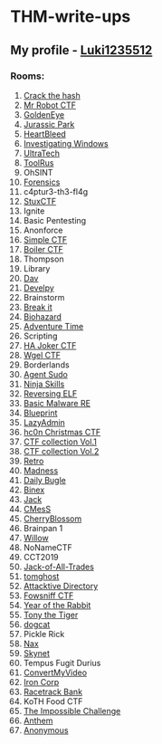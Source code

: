 # THM-write-ups

## My profile - [Luki1235512](https://tryhackme.com/p/Luki1235512)

### Rooms:

1. [Crack the hash](https://github.com/Luki1235512/THM-write-ups/blob/main/write-ups/Crack%20the%20hash/README.md)
2. [Mr Robot CTF](https://github.com/Luki1235512/THM-write-ups/blob/main/write-ups/Mr%20Robot%20CTF/README.md)
3. [GoldenEye](https://github.com/Luki1235512/THM-write-ups/blob/main/write-ups/GoldenEye/README.md)
4. [Jurassic Park](https://github.com/Luki1235512/THM-write-ups/blob/main/write-ups/Jurassic%20Park/README.md)
5. [HeartBleed](https://github.com/Luki1235512/THM-write-ups/blob/main/write-ups/HeartBleed/README.md)
6. [Investigating Windows](https://github.com/Luki1235512/THM-write-ups/blob/main/write-ups/Investigating%20Windows/README.md)
7. [UltraTech](https://github.com/Luki1235512/THM-write-ups/blob/main/write-ups/UltraTech/README.md)
8. [ToolRus](https://github.com/Luki1235512/THM-write-ups/blob/main/write-ups/ToolsRus/README.md)
9. OhSINT
10. [Forensics](https://github.com/Luki1235512/THM-write-ups/blob/main/write-ups/Forensics/README.md)
11. c4ptur3-th3-fl4g
12. [StuxCTF](https://github.com/Luki1235512/THM-write-ups/blob/main/write-ups/StuxCTF/README.md)
13. Ignite
14. Basic Pentesting
15. Anonforce
16. [Simple CTF](https://github.com/Luki1235512/THM-write-ups/blob/main/write-ups/Simple%20CTF/README.md)
17. [Boiler CTF](https://github.com/Luki1235512/THM-write-ups/blob/main/write-ups/Boiler%20CTF/README.md)
18. Thompson
19. Library
20. [Dav](https://github.com/Luki1235512/THM-write-ups/blob/main/write-ups/Dav/README.md)
21. [Develpy](https://github.com/Luki1235512/THM-write-ups/blob/main/write-ups/Develpy/README.md)
22. Brainstorm
23. [Break it](https://github.com/Luki1235512/THM-write-ups/blob/main/write-ups/Break%20it/README.md)
24. [Biohazard](https://github.com/Luki1235512/THM-write-ups/blob/main/write-ups/Biohazard/README.md)
25. [Adventure Time](https://github.com/Luki1235512/THM-write-ups/blob/main/write-ups/Adventure%20Time/README.md)
26. Scripting
27. [HA Joker CTF](https://github.com/Luki1235512/THM-write-ups/blob/main/write-ups/HA%20Joker%20CTF/README.md)
28. [Wgel CTF](https://github.com/Luki1235512/THM-write-ups/blob/main/write-ups/Wgel%20CTF/README.md)
29. Borderlands
30. [Agent Sudo](https://github.com/Luki1235512/THM-write-ups/blob/main/write-ups/Agent%20Sudo/README.md)
31. [Ninja Skills](https://github.com/Luki1235512/THM-write-ups/blob/main/write-ups/Ninja%20Skills/README.md)
32. [Reversing ELF](https://github.com/Luki1235512/THM-write-ups/blob/main/write-ups/Reversing%20ELF/README.md)
33. [Basic Malware RE](https://github.com/Luki1235512/THM-write-ups/blob/main/write-ups/Basic%20Malware%20RE/README.md)
34. [Blueprint](https://github.com/Luki1235512/THM-write-ups/blob/main/write-ups/Blueprint/README.md)
35. [LazyAdmin](https://github.com/Luki1235512/THM-write-ups/blob/main/write-ups/LazyAdmin/README.md)
36. [hc0n Christmas CTF](https://github.com/Luki1235512/THM-write-ups/blob/main/write-ups/hc0n%20Christmas%20CTF/README.md)
37. [CTF collection Vol.1](https://github.com/Luki1235512/THM-write-ups/blob/main/write-ups/CTF%20collection%20Vol.1/README.md)
38. [CTF collection Vol.2](https://github.com/Luki1235512/THM-write-ups/blob/main/write-ups/CTF%20collection%20Vol.2/README.md)
39. [Retro](https://github.com/Luki1235512/THM-write-ups/blob/main/write-ups/Retro/README.md)
40. [Madness](https://github.com/Luki1235512/THM-write-ups/blob/main/write-ups/Madness/README.md)
41. [Daily Bugle](https://github.com/Luki1235512/THM-write-ups/blob/main/write-ups/Daily%20Bugle/README.md)
42. [Binex](https://github.com/Luki1235512/THM-write-ups/blob/main/write-ups/Binex/README.md)
43. [Jack](https://github.com/Luki1235512/THM-write-ups/blob/main/write-ups/Jack/README.md)
44. [CMesS](https://github.com/Luki1235512/THM-write-ups/blob/main/write-ups/CMesS/README.md)
45. [CherryBlossom](https://github.com/Luki1235512/THM-write-ups/blob/main/write-ups/CherryBlossom/README.md)
46. Brainpan 1
47. [Willow](https://github.com/Luki1235512/THM-write-ups/blob/main/write-ups/Willow/README.md)
48. NoNameCTF
49. CCT2019
50. [Jack-of-All-Trades](https://github.com/Luki1235512/THM-write-ups/blob/main/write-ups/Jack-of-All-Trades/README.md)
51. [tomghost](https://github.com/Luki1235512/THM-write-ups/blob/main/write-ups/tomghost/README.md)
52. [Attacktive Directory](https://github.com/Luki1235512/THM-write-ups/blob/main/write-ups/Attacktive%20Directory/README.md)
53. [Fowsniff CTF](https://github.com/Luki1235512/THM-write-ups/blob/main/write-ups/Fowsniff%20CTF/README.md)
54. [Year of the Rabbit](https://github.com/Luki1235512/THM-write-ups/blob/main/write-ups/Year%20of%20the%20Rabbit/README.md)
55. [Tony the Tiger](https://github.com/Luki1235512/THM-write-ups/blob/main/write-ups/Tony%20the%20Tiger/README.md)
56. [dogcat](https://github.com/Luki1235512/THM-write-ups/blob/main/write-ups/dogcat/README.md)
57. Pickle Rick
58. [Nax](https://github.com/Luki1235512/THM-write-ups/blob/main/write-ups/Nax/README.md)
59. [Skynet](https://github.com/Luki1235512/THM-write-ups/blob/main/write-ups/Skynet/README.md)
60. Tempus Fugit Durius
61. [ConvertMyVideo](https://github.com/Luki1235512/THM-write-ups/blob/main/write-ups/ConvertMyVideo/README.md)
62. [Iron Corp](https://github.com/Luki1235512/THM-write-ups/blob/main/write-ups/Iron%20Corp/README.md)
63. [Racetrack Bank](https://github.com/Luki1235512/THM-write-ups/blob/main/write-ups/Racetrack%20Bank/README.md)
64. KoTH Food CTF
65. [The Impossible Challenge](https://github.com/Luki1235512/THM-write-ups/blob/main/write-ups/The%20Impossible%20Challenge/README.md)
66. [Anthem](https://github.com/Luki1235512/THM-write-ups/blob/main/write-ups/Anthem/README.md)
67. [Anonymous](https://github.com/Luki1235512/THM-write-ups/blob/main/write-ups/Anonymous/README.md)
